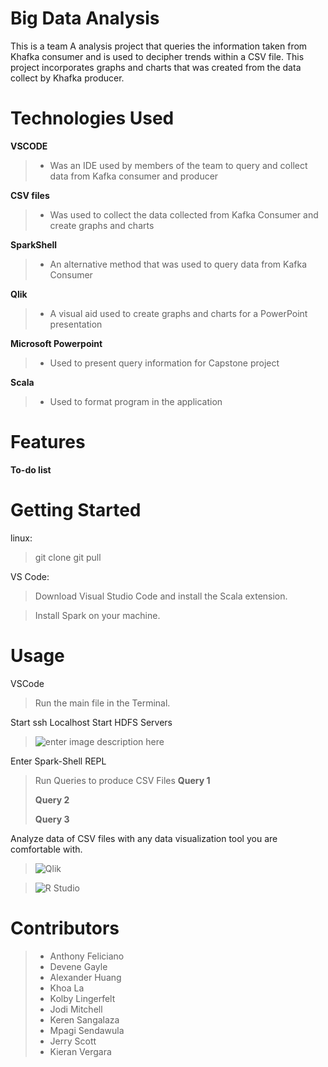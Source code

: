 # Big Data Analysis

This is a team A analysis project that queries the information taken from Khafka consumer and is used to decipher trends within a CSV file. This project incorporates graphs and charts that was created from the data collect by Khafka producer.


# Technologies Used

**VSCODE**
>- Was an IDE used by members of the team to query and collect data from Kafka consumer and producer

**CSV files**
>- Was used to collect the data collected from Kafka Consumer and create graphs and charts

**SparkShell**
>- An alternative method that was used to query data from Kafka Consumer

**Qlik**
>- A visual aid used to create graphs and charts for a PowerPoint presentation

**Microsoft Powerpoint**
>- Used to present query information for Capstone project

**Scala**
>- Used to format program in the application

# Features

 
 
**To-do list**

# Getting Started

linux:
>git clone 
git pull 


VS Code: 
>Download Visual Studio Code and install the Scala extension.
>



>Install Spark on your machine.

# Usage

VSCode
>Run the main file in the Terminal.
>
>
Start ssh Localhost
Start HDFS Servers

>![enter image description here](https://ucarecdn.com/a0ee2163-6137-4f79-81b8-73fef82f9ee4/ScreenShot20220601at125037PM.png)
>
Enter Spark-Shell REPL 
>Run Queries to produce CSV Files
>**Query 1**
>>
>
>**Query 2**
>>
>
>**Query 3**
>>

Analyze data of CSV files with any data visualization tool you are comfortable with. 
>![Qlik](https://ucarecdn.com/3f7df306-adc0-4c28-a59b-fad088cc33a1/qlikvectorlogosmall.png)

>![R Studio](https://ucarecdn.com/08129904-899e-484d-99fb-197df7293ea8/R.png)
# Contributors
>- Anthony Feliciano
>- Devene Gayle
>- Alexander Huang
>- Khoa La
>- Kolby Lingerfelt
>- Jodi Mitchell
>- Keren Sangalaza
>- Mpagi Sendawula
>- Jerry Scott
>- Kieran Vergara

